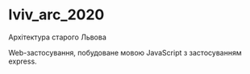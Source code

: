 # lviv_arc_2020
Архітектура старого Львова

Web-застосування, побудоване мовою JavaScript з застосуванням express.
